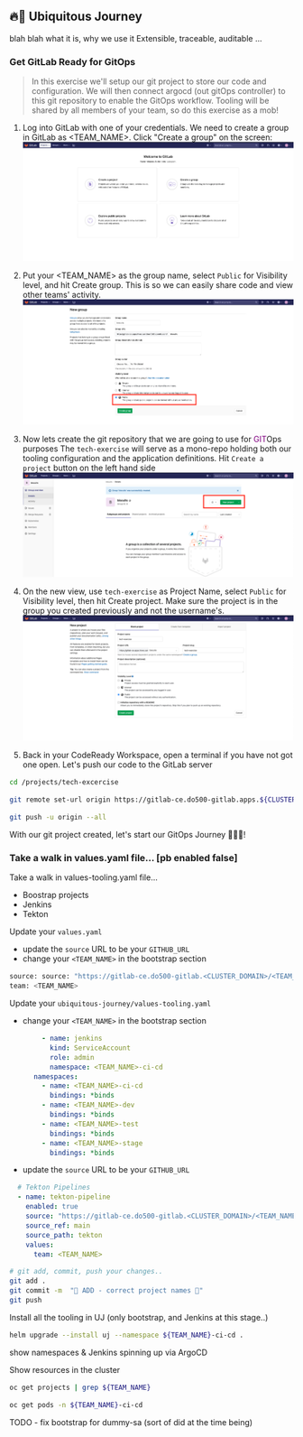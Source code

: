 ## 🔥🦄 Ubiquitous Journey
blah blah what it is, why we use it
Extensible, traceable, auditable ...
### Get GitLab Ready for GitOps
> In this exercise we'll setup our git project to store our code and configuration. We will then connect argocd (out gitOps controller) to this git repository to enable the GitOps workflow. Tooling will be shared by all members of your team, so do this exercise as a mob!
 
1. Log into GitLab with one of your credentials. We need to create a group in GitLab as <TEAM_NAME>.  Click "Create a group" on the screen:
![gitlab-initial-login](images/gitlab-initial-login.png)

2. Put your <TEAM_NAME> as the group name, select `Public` for Visibility level, and hit Create group. This is so we can easily share code and view other teams' activity.
![gitlab-create-group](images/gitlab-create-group.png)

3. Now lets create the git repository that we are going to use for <span style="color:purple;" >GIT</span>Ops purposes The `tech-exercise` will serve as a mono-repo holding both our tooling configuration and the application definitions. Hit `Create a project` button on the left hand side
![gitlab-new-project](images/gitlab-new-project.png)
 
4. On the new view, use `tech-exercise` as Project Name, select `Public` for Visibility level, then hit Create project. Make sure the project is in the group you created previously and not the username's.
![gitlab-new-project](images/gitlab-new-project-2.png)


5. Back in your CodeReady Workspace, open a terminal if you have not got one open. Let's push our code to the GitLab server
```bash
cd /projects/tech-excercise
```
```bash
git remote set-url origin https://gitlab-ce.do500-gitlab.apps.${CLUSTER_DOMAIN}/${TEAM_NAME}/tech-excercise.git
```
```bash
git push -u origin --all
```

With our git project created, let's start our GitOps Journey 🧙‍♀️🦄!

### Take a walk in values.yaml file... [pb enabled false]

Take a walk in values-tooling.yaml file...
* Boostrap projects 
* Jenkins
* Tekton

Update your `values.yaml`
- update  the `source` URL to be your `GITHUB_URL`
- change your `<TEAM_NAME>` in the bootstrap section
```bash
source: source: "https://gitlab-ce.do500-gitlab.<CLUSTER_DOMAIN>/<TEAM_NAME>/tech-exercise.git"
team: <TEAM_NAME>
```

Update your `ubiquitous-journey/values-tooling.yaml`
- change your `<TEAM_NAME>` in the bootstrap section
```yaml
        - name: jenkins
          kind: ServiceAccount
          role: admin
          namespace: <TEAM_NAME>-ci-cd
      namespaces:
        - name: <TEAM_NAME>-ci-cd
          bindings: *binds
        - name: <TEAM_NAME>-dev
          bindings: *binds
        - name: <TEAM_NAME>-test
          bindings: *binds
        - name: <TEAM_NAME>-stage
          bindings: *binds
```
- update  the `source` URL to be your `GITHUB_URL`
```yaml
  # Tekton Pipelines
  - name: tekton-pipeline
    enabled: true
    source: "https://gitlab-ce.do500-gitlab.<CLUSTER_DOMAIN>/<TEAM_NAME>/tech-exercise.git"
    source_ref: main
    source_path: tekton
    values:
      team: <TEAM_NAME>
```

```bash
# git add, commit, push your changes..
git add .
git commit -m  "🦆 ADD - correct project names 🦆" 
git push 
```

Install all the tooling in UJ (only bootstrap, and Jenkins at this stage..)
```bash
helm upgrade --install uj --namespace ${TEAM_NAME}-ci-cd .
```
show namespaces & Jenkins spinning up via ArgoCD 

Show resources in the cluster
```bash
oc get projects | grep ${TEAM_NAME}
```
```bash
oc get pods -n ${TEAM_NAME}-ci-cd
```

TODO - fix bootstrap for dummy-sa (sort of did at the time being)